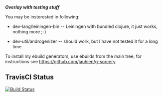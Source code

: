 ***Overlay with testing stuff***

You may be insterested in following:

* dev-lang/leiningen-bin -- Leiningen with bundled clojure, it just works, nothing more ;-)

* dev-util/androgenizer -- should work, but I have not tested it for a long time

To install my ebuild generators, use ebuilds from the main tree,
for instructions see https://github.com/jauhien/g-sorcery.

## TravisCI Status

[![Build Status](https://travis-ci.org/jauhien/jauhien-overlay.png)](https://travis-ci.org/jauhien/jauhien-overlay)
